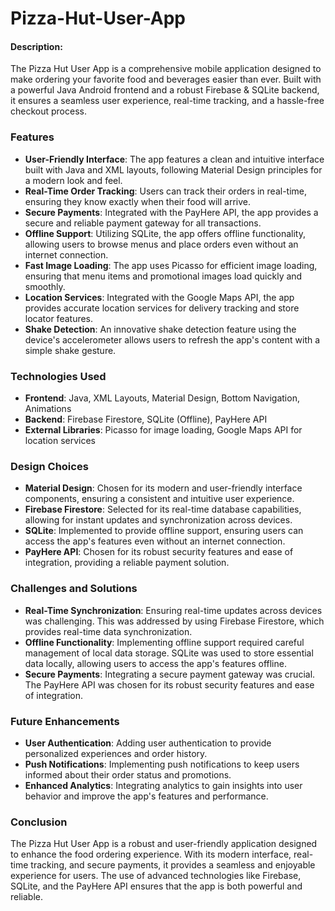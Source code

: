 # Pizza-Hut-User-App


#### Description:
The Pizza Hut User App is a comprehensive mobile application designed to make ordering your favorite food and beverages easier than ever. Built with a powerful Java Android frontend and a robust Firebase & SQLite backend, it ensures a seamless user experience, real-time tracking, and a hassle-free checkout process.

### Features

- **User-Friendly Interface**: The app features a clean and intuitive interface built with Java and XML layouts, following Material Design principles for a modern look and feel.
- **Real-Time Order Tracking**: Users can track their orders in real-time, ensuring they know exactly when their food will arrive.
- **Secure Payments**: Integrated with the PayHere API, the app provides a secure and reliable payment gateway for all transactions.
- **Offline Support**: Utilizing SQLite, the app offers offline functionality, allowing users to browse menus and place orders even without an internet connection.
- **Fast Image Loading**: The app uses Picasso for efficient image loading, ensuring that menu items and promotional images load quickly and smoothly.
- **Location Services**: Integrated with the Google Maps API, the app provides accurate location services for delivery tracking and store locator features.
- **Shake Detection**: An innovative shake detection feature using the device's accelerometer allows users to refresh the app's content with a simple shake gesture.

### Technologies Used

- **Frontend**: Java, XML Layouts, Material Design, Bottom Navigation, Animations
- **Backend**: Firebase Firestore, SQLite (Offline), PayHere API
- **External Libraries**: Picasso for image loading, Google Maps API for location services

### Design Choices

- **Material Design**: Chosen for its modern and user-friendly interface components, ensuring a consistent and intuitive user experience.
- **Firebase Firestore**: Selected for its real-time database capabilities, allowing for instant updates and synchronization across devices.
- **SQLite**: Implemented to provide offline support, ensuring users can access the app's features even without an internet connection.
- **PayHere API**: Chosen for its robust security features and ease of integration, providing a reliable payment solution.

### Challenges and Solutions

- **Real-Time Synchronization**: Ensuring real-time updates across devices was challenging. This was addressed by using Firebase Firestore, which provides real-time data synchronization.
- **Offline Functionality**: Implementing offline support required careful management of local data storage. SQLite was used to store essential data locally, allowing users to access the app's features offline.
- **Secure Payments**: Integrating a secure payment gateway was crucial. The PayHere API was chosen for its robust security features and ease of integration.

### Future Enhancements

- **User Authentication**: Adding user authentication to provide personalized experiences and order history.
- **Push Notifications**: Implementing push notifications to keep users informed about their order status and promotions.
- **Enhanced Analytics**: Integrating analytics to gain insights into user behavior and improve the app's features and performance.

### Conclusion

The Pizza Hut User App is a robust and user-friendly application designed to enhance the food ordering experience. With its modern interface, real-time tracking, and secure payments, it provides a seamless and enjoyable experience for users. The use of advanced technologies like Firebase, SQLite, and the PayHere API ensures that the app is both powerful and reliable.
